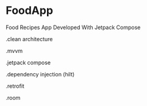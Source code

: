 # FoodApp

Food Recipes App Developed With Jetpack Compose

.clean architecture

.mvvm

.jetpack compose

.dependency injection (hilt)

.retrofit

.room
